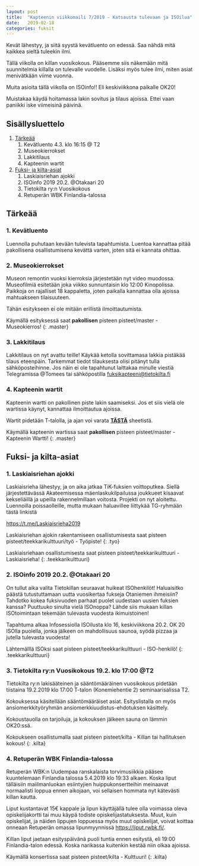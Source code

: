 ```yaml
---
layout: post
title:  "Kapteenin viikkomaili 7/2019 - Katsausta tulevaan ja ISOilua"
date:   2019-02-18
categories: fuksit
---
```


Kevät lähestyy, ja siitä syystä kevätluento on edessä. Saa nähdä mitä kaikkea sieltä tuleekin ilmi.

Tällä viikolla on killan vuosikokous. Pääsemme siis näkemään mitä suunnitelmia killalla on tulevalle vuodelle. Lisäksi myös tulee ilmi, miten asiat menivätkään viime vuonna.

Muita asioita tällä viikolla on ISOinfo!! Eli keskiviikkona paikalle OK20!

Muistakaa käydä hoitamassa lakin sovitus ja tilaus ajoissa. Ettei vaan paniikki iske viimeisinä päivinä.


## Sisällysluettelo
1. [Tärkeää](#tärkeää)
    1. Kevätluento 4.3. klo 16:15 @ T2
    2. Museokierrokset
    3. Lakkitilaus
    4. Kapteenin wartit
2. [Fuksi- ja kilta-asiat](#fuksi--ja-kilta-asiat)
    1. Laskiaisriehan ajokki
    2. ISOinfo 2019 20.2. @Otakaari 20
    3. Tietokilta ry:n Vuosikokous
    4. Retuperän WBK Finlandia-talossa

## Tärkeää

### 1. Kevätluento

Luennolla puhutaan kevään tulevista tapahtumista. Luentoa kannattaa pitää pakollisena osallistumisena kevättä varten, joten sitä ei kannata ohittaa.


### 2. Museokierrokset

Museon remontin vuoksi kierroksia järjestetään nyt video muodossa.
Museofilmiä esitetään joka viikko sunnuntaisin klo 12:00 Kinopolissa. Paikkoja on rajalliset 18 kappaletta, joten paikalla kannattaa olla ajoissa mahtuakseen tilaisuuteen.

Tähän esitykseen ei ole mitään erillistä ilmoittautumista.


Käymällä esityksessä saat <b>pakollisen</b> pisteen pisteet/master - Museokierros!
{: .master}

### 3. Lakkitilaus
Lakkitilaus on nyt avattu teille! Käykää ketolla sovittamasa lakkia pistäkää tilaus eteenpäin. Tarkemmat tiedot tilauksesta olisi pitänyt tulla sähköposteihinne. Jos näin ei ole tapahtunut laittakaa minulle viestiä Telegramissa @Tomees tai sähköpostilla fuksikapteeni@tietokilta.fi

### 4. Kapteenin wartit

Kapteenin wartti on pakollinen piste lakin saamiseksi. Jos et siis vielä ole wartissa käynyt, kannattaa ilmoittautua ajoissa.

Wartit pidetään T-talolla, ja ajan voi varata <b>[TÄSTÄ](https://docs.google.com/spreadsheets/d/1ap_SmvJQtSOqYn1-z0hCp-hl61Etyi6o7hL3U0MnYe4/edit?usp=sharing)</b> sheetistä.

Käymällä kapteenin wartissa saat <b>pakollisen</b> pisteen pisteet/master - Kapteenin Wartti!
{: .master}

## Fuksi- ja kilta-asiat

### 1. Laskiaisriehan ajokki
Laskiaisrieha lähestyy, ja on aika jatkaa TiK-fuksien voittoputkea. Siellä järjestettävässä Akateemisessa mäenlaskukilpailussa joukkueet kisaavat kekseliäillä ja upeilla rakennelmillaan voitosta.
Projekti on nyt aloitettu. Luennoilla poissaolleille, mutta mukaan haluavillee liittykää TG-ryhmään tästä linkistä

<https://t.me/Laskiaisrieha2019>

Laskiaisriehan ajokin rakentamiseen osallistumisesta saat pisteen pisteet/teekkarikulttuuri/työ - Työpiste!
{: .tyo}

Laskiaisriehaan osallistumisesta saat pisteen pisteet/teekkarikulttuuri - Laskiaisrieha!
{: .teekkarikulttuuri}

### 2. ISOinfo 2019 20.2. @Otakaari 20

On tullut aika valita Tietokillan seuraavat huikeat ISOhenkilöt!
Haluaisitko päästä tutustuttamaan uutta vuosikertaa fukseja Otaniemen ihmeisiin?
Tahdotko kokea fuksivuoden parhaat puolet uudestaan uusien fuksien kanssa?
Puuttuuko sinulta vielä ISOnoppa?
Lähde siis mukaan killan ISOtoimintaan tekemään tulevasta vuodesta ikimuistoinen!

Tapahtuma alkaa Infosessiolla ISOilusta klo 16, keskiviikkona 20.2.
OK 20 ISOlla puolella, jonka jälkeen on mahdollisuus saunoa,
syödä pizzaa ja jutella tulevasta vuodesta!

Lähtemälllä ISOksi saat pisteen pisteet/teekkarikulttuuri - ISO-henkilö!
{: .teekkarikulttuuri}

### 3. Tietokilta ry:n Vuosikokous 19.2. klo 17:00 @T2
Tietokilta ry:n lakisääteinen ja sääntömääräinen vuosikokous pidetään tiistaina 19.2.2019 klo 17:00 T-talon (Konemiehentie 2) seminaarisalissa T2.

Kokouksessa käsitellään sääntömääräiset asiat. Esityslistalla on myös ansiomerkkityöryhmän ansiomerkkiuudistus-ehdotuksen käsittely.

Kokoustauolla on tarjoiluja, ja kokouksen jälkeen sauna on lämmin OK20:ssä.

Kokoukseen osallistumalla saat pisteen pisteet/kilta - Killan tai hallituksen kokous!
{: .kilta}


### 4. Retuperän WBK Finlandia-talossa

Retuperän WBK:n Uudempaa ranskalaista torvimusiikkia pääsee kuuntelemaan Finlandia talossa 5.4.2019 klo 19:33 alkaen. Koska liput tälläisiin maiilmanluokan esiintyjien huippukonsertteihin meinaavat normaalisti loppua ennen aikojaan, voi sellaisen hommata nyt kätevästi killan kautta.

Liput kustantavat 15€ kappale ja lipun käyttäjällä tulee olla voimassa oleva opiskelijakortti tai muu käypä todiste opiskelijastatuksesta. Muut, kuin opiskelijat, ja näiden lippujen loppuessa myös muut opiskelijat, voivat koittaa onneaan Retuperän omassa lipunmyynnissä <https://liput.rwbk.fi/>.

Killan liput jaetaan esityspäivänä puoli tuntia ennen esitystä, eli 19:00 Finlandia-talon edessä. Koska narikassa kuitenkin kestää niin olkaa ajoissa.

Käymällä konsertissa saat pisteen pisteet/kilta - Kulttuuri!
{: .kilta}
